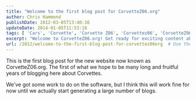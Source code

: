```yaml
---
title: "Welcome to the first blog post for CorvetteZ06.org"
author: Chris Hammond
publishDate: 2012-03-05T13:40:16
updateDate: 2014-01-05T11:53:18
tags: [ 'Cars', 'Corvette', 'Corvette Z06', 'Corvettez06', 'CorvetteZ06org' ]
excerpt: "Welcome to CorvetteZ06.org! Get ready for exciting content about Corvettes as we embark on our blogging journey. Stay tuned for updates and more!"
url: /2012/welcome-to-the-first-blog-post-for-corvettez06org  # Use the generated URL with year
---
```

<p>This is the first blog post for the new website now known as CorvetteZ06.org. The first of what we hope to be many long and fruitful years of blogging here about Corvettes.</p> <p>We've got some work to do on the software, but I think this will work fine for now until we actually start generating a large number of blogs.</p>

